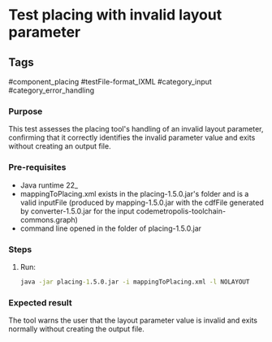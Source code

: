 # Test placing with invalid layout parameter
## Tags
#component_placing #testFile-format_IXML #category_input #category_error_handling

### Purpose
This test assesses the placing tool's handling of an invalid layout parameter, confirming that it correctly identifies the invalid parameter value and exits without creating an output file.

### Pre-requisites
* Java runtime 22_
* mappingToPlacing.xml exists in the placing-1.5.0.jar's folder and is a valid inputFile (produced by mapping-1.5.0.jar with the cdfFile generated by converter-1.5.0.jar for the input codemetropolis-toolchain-commons.graph)
* command line opened in the folder of placing-1.5.0.jar

### Steps
1. Run:
	```cmd
	java -jar placing-1.5.0.jar -i mappingToPlacing.xml -l NOLAYOUT
	``` 

### Expected result
The tool warns the user that the layout parameter value is invalid and exits normally without creating the output file.